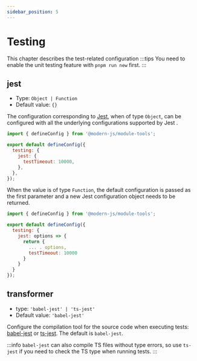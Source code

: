 ```yaml
---
sidebar_position: 5
---
```


# Testing

This chapter describes the test-related configuration
:::tips
You need to enable the unit testing feature with `pnpm run new` first.
:::

## jest

- Type: `Object | Function`
- Default value: `{}`

The configuration corresponding to [Jest](https://jestjs.io/docs/configuration), when of type `Object`, can be configured with all the underlying configurations supported by Jest .

```js modern.config.ts
import { defineConfig } from '@modern-js/module-tools';

export default defineConfig({
  testing: {
    jest: {
      testTimeout: 10000,
    },
  },
});
```

When the value is of type `Function`, the default configuration is passed as the first parameter and a new Jest configuration object needs to be returned.

```js modern.config.ts
import { defineConfig } from '@modern-js/module-tools';

export default defineConfig({
  testing: {
    jest: options => {
      return {
        ... . options,
        testTimeout: 10000
      }
    }
  }
});
```

## transformer

- type: `'babel-jest' | 'ts-jest'`
- Default value: `'babel-jest'`

Configure the compilation tool for the source code when executing tests: [babel-jest](https://www.npmjs.com/package/babel-jest) or [ts-jest](https://github.com/kulshekhar/ts-jest). The default is `babel-jest`.

:::info
`babel-jest` can also compile TS files without type errors, so use `ts-jest` if you need to check the TS type when running tests.
:::
